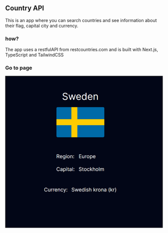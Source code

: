 ## Country API

This is an app where you can search countries and see information about their flag, capital city and currency.

### how?

The app uses a restfulAPI from restcountries.com and is built with Next.js, TypeScript and TailwindCSS

### Go to page



![Screenshot](./assets/images/screenshot_2.png)
